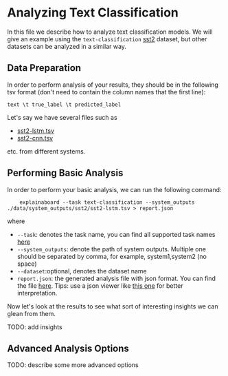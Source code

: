 # Analyzing Text Classification

In this file we describe how to analyze text classification models.
We will give an example using the `text-classification` [sst2](https://github.com/ExpressAI/ExplainaBoard/tree/main/data/datasets/sst2) dataset, but other datasets
can be analyzed in a similar way.

## Data Preparation

In order to perform analysis of your results, they should be in the following
tsv format (don't need to contain the column names that the first line):

```
text \t true_label \t predicted_label
```

Let's say we have several files such as 
* [sst2-lstm.tsv](https://github.com/ExpressAI/ExplainaBoard/blob/main/data/system_outputs/sst2/sst2-lstm.tsv) 
* [sst2-cnn.tsv](https://github.com/ExpressAI/ExplainaBoard/blob/main/data/system_outputs/sst2/sst2-cnn.tsv)

etc. from different systems.


## Performing Basic Analysis

In order to perform your basic analysis, we can run the following command:

```shell
    explainaboard --task text-classification --system_outputs ./data/system_outputs/sst2/sst2-lstm.tsv > report.json
```
where
* `--task`: denotes the task name, you can find all supported task names [here](https://github.com/ExpressAI/ExplainaBoard/blob/feat_docs_task/docs/existing_supports.md)
* `--system_outputs`: denote the path of system outputs. Multiple one should be 
  separated by comma, for example, system1,system2 (no space)
* `--dataset`:optional, denotes the dataset name
* `report.json`: the generated analysis file with json format. You can find the file [here](https://github.com/ExpressAI/ExplainaBoard/blob/main/data/reports/report.json). Tips: use a json viewer
                  like [this one](http://jsonviewer.stack.hu/) for better interpretation.




Now let's look at the results to see what sort of interesting insights we can
glean from them.

TODO: add insights

## Advanced Analysis Options

TODO: describe some more advanced options
